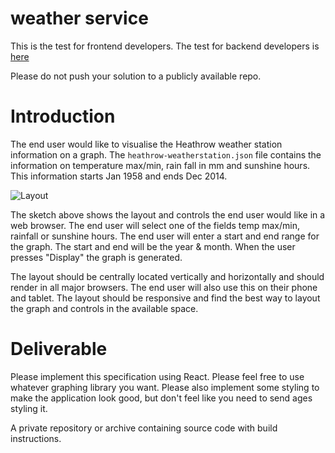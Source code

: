 # weather service

This is the test for frontend developers. The test for backend developers is [here](https://github.com/SuperCarers/weather-service-backend)

Please do not push your solution to a publicly available repo.

# Introduction

The end user would like to visualise the Heathrow weather station information
on a graph. The `heathrow-weatherstation.json` file contains the information on
temperature max/min, rain fall in mm and sunshine hours. This information
starts Jan 1958 and ends Dec 2014.

![Layout](https://github.com/SuperCarers/weather-service-frontend/layout.png)


The sketch above shows the layout and controls the end user would like in a web
browser. The end user will select one of the fields temp max/min, rainfall or
sunshine hours. The end user will enter a start and end range for the graph.
The start and end will be the year & month. When the user presses "Display" the
graph is generated.


The layout should be centrally located vertically and horizontally and should
render in all major browsers. The end user will also use this on their phone
and tablet. The layout should be responsive and find the best way to layout the
graph and controls in the available space.

# Deliverable


Please implement this specification using React. Please feel free to use
whatever graphing library you want. Please also implement some styling to make
the application look good, but don't feel like you need to send ages styling
it.

A private repository or archive containing source code with build instructions.
